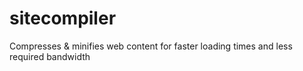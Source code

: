 # sitecompiler
Compresses &amp; minifies web content for faster loading times and less required bandwidth
